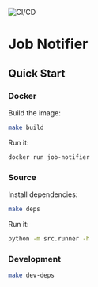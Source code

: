 ![CI/CD](https://github.com/bradgwest/job-notifier/actions/workflows/cicd.yaml/badge.svg?event=push)
# Job Notifier

## Quick Start

### Docker

Build the image:

```sh
make build
```

Run it:

```sh
docker run job-notifier
```

### Source

Install dependencies:

```sh
make deps
```

Run it:

```sh
python -m src.runner -h
```

### Development

```sh
make dev-deps
```
